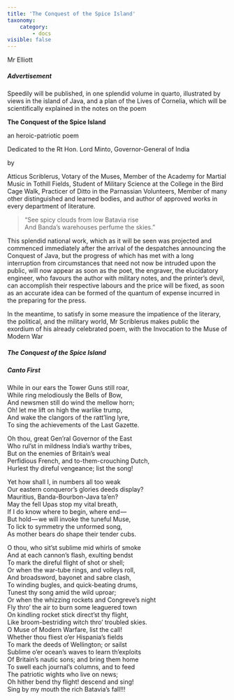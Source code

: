 ```yaml
---
title: 'The Conquest of the Spice Island'
taxonomy:
    category:
        - docs
visible: false
---
```


<div class="author">Mr Elliott</div>

##### Advertisement

Speedily will be published, in one splendid volume in quarto, illustrated by views in the island of Java, and a plan of the Lives of Cornelia, which will be scientifically explained in the notes on the poem

<div class="center" markdown="1">

**The Conquest of the Spice Island**  

an heroic-patriotic poem  

Dedicated to the Rt Hon. Lord Minto, Governor-General of India

by 
</div>
Atticus Scriblerus, Votary of the Muses, Member of the Academy for Martial Music in Tothill Fields, Student of Military Science at the College in the Bird Cage Walk, Practicer of Ditto in the Parnassian Volunteers, Member of many other distinguished and learned bodies, and author of approved works in every department of literature.

> “See spicy clouds from low Batavia rise  
> And Banda’s warehouses perfume the skies.”  

This splendid national work, which as it will be seen was projected and commenced immediately after the arrival of the despatches announcing the Conquest of Java, but the progress of which has met with a long interruption from circumstances that need not now be intruded upon the public, will now appear as soon as the poet, the engraver, the elucidatory engineer, who favours the author with military notes, and the printer’s devil, can accomplish their respective labours and the price will be fixed, as soon as an accurate idea can be formed of the quantum of expense incurred in the preparing for the press.

In the meantime, to satisfy in some measure the impatience of the literary, the political, and the military world, Mr Scriblerus makes public the exordium of his already celebrated poem, with the Invocation to the Muse of Modern War

##### The Conquest of the Spice Island  

##### Canto First

While in our ears the Tower Guns still roar,  
While ring melodiously the Bells of Bow,  
And newsmen still do wind the mellow horn;  
Oh! let me lift on high the warlike trump,  
And wake the clangors of the ratt’ling lyre,  
To sing the achievements of the Last Gazette.  

Oh thou, great Gen’ral Governor of the East  
Who rul’st in mildness India’s warthy tribes,  
But on the enemies of Britain’s weal  
Perfidious French, and to-them-crouching Dutch,  
Hurlest thy direful vengeance; list the song!  

Yet how shall I, in numbers all too weak  
Our eastern conqueror’s glories deeds display?  
Mauritius, Banda-Bourbon-Java ta’en?  
May the fell Upas stop my vital breath,  
If I do know where to begin, where end —   
But hold — we will invoke the tuneful Muse,  
To lick to symmetry the unformed song,  
As mother bears do shape their tender cubs.  

O thou, who sit’st sublime mid whirls of smoke  
And at each cannon’s flash, exulting bendst  
To mark the direful flight of shot or shell;  
Or when the war-tube rings, and volleys roll,  
And broadsword, bayonet and sabre clash,  
To winding bugles, and quick-beating drums,  
Tunest thy song amid the wild uproar;  
Or when the whizzing rockets and Congreve’s night  
Fly thro’ the air to burn some leaguered town  
On kindling rocket stick direct’st thy flight,  
Like broom-bestriding witch thro’ troubled skies.  
O Muse of Modern Warfare, list the call!  
Whether thou fliest o’er Hispania’s fields  
To mark the deeds of Wellington; or sailst  
Sublime o’er ocean’s waves to learn th’exploits  
Of Britain’s nautic sons; and bring them home  
To swell each journal’s columns, and to feed  
The patriotic wights who live on news;  
Oh hither bend thy flight! descend and sing!  
Sing by my mouth the rich Batavia’s fall!!!